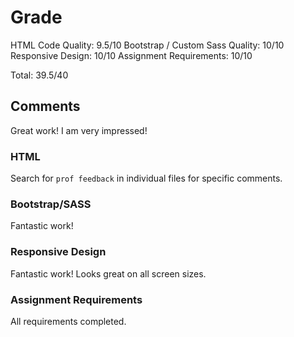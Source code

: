 # Grade
HTML Code Quality: 9.5/10
Bootstrap / Custom Sass Quality: 10/10
Responsive Design: 10/10
Assignment Requirements: 10/10

Total: 39.5/40

## Comments
Great work! I am very impressed!

### HTML
Search for `prof feedback` in individual files for specific comments.

### Bootstrap/SASS
Fantastic work!

### Responsive Design
Fantastic work! Looks great on all screen sizes.

### Assignment Requirements
All requirements completed.
